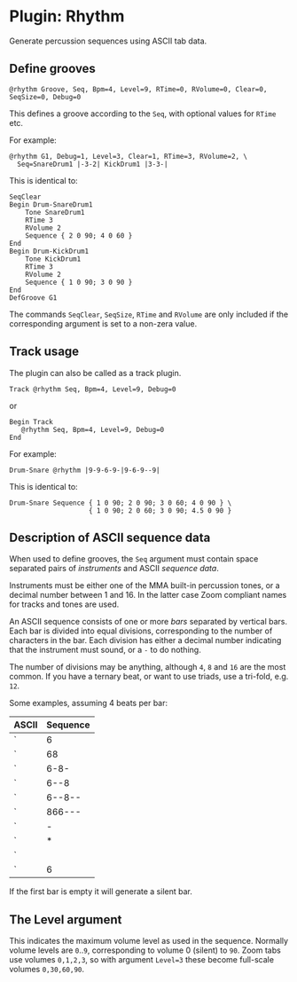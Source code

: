 # Plugin: Rhythm

Generate percussion sequences using ASCII tab data.

## Define grooves

    @rhythm Groove, Seq, Bpm=4, Level=9, RTime=0, RVolume=0, Clear=0, SeqSize=0, Debug=0

This defines a groove according to the `Seq`, with optional values for `RTime` etc.

For example:

    @rhythm G1, Debug=1, Level=3, Clear=1, RTime=3, RVolume=2, \
      Seq=SnareDrum1 |-3-2| KickDrum1 |3-3-|

This is identical to:

```
SeqClear
Begin Drum-SnareDrum1
    Tone SnareDrum1
    RTime 3
    RVolume 2
    Sequence { 2 0 90; 4 0 60 }
End
Begin Drum-KickDrum1
    Tone KickDrum1
    RTime 3
    RVolume 2
    Sequence { 1 0 90; 3 0 90 }
End
DefGroove G1
```

The commands `SeqClear`, `SeqSize`, `RTime` and `RVolume` are only included if the corresponding argument is set to a non-zera value.

## Track usage

The plugin can also be called as a track plugin.

    Track @rhythm Seq, Bpm=4, Level=9, Debug=0

or

    Begin Track
       @rhythm Seq, Bpm=4, Level=9, Debug=0
    End

For example:

    Drum-Snare @rhythm |9-9-6-9-|9-6-9--9|

This is identical to:

```
Drum-Snare Sequence { 1 0 90; 2 0 90; 3 0 60; 4 0 90 } \
                    { 1 0 90; 2 0 60; 3 0 90; 4.5 0 90 }
```

## Description of ASCII sequence data

When used to define grooves, the `Seq` argument must contain space separated pairs of _instruments_ and ASCII _sequence data_.

Instruments must be either one of the MMA built-in percussion tones, or a decimal number between 1 and 16. In the latter case Zoom compliant names for tracks and tones are used.

An ASCII sequence consists of one or more _bars_ separated by vertical bars. Each bar is divided into equal divisions, corresponding to the number of characters in the bar. Each division has either a decimal number indicating that the instrument must sound, or a `-` to do nothing.

The number of divisions may be anything, although `4`, `8` and `16` are the most common. If you have a ternary beat, or want to use triads, use a tri-fold, e.g. `12`.

Some examples, assuming 4 beats per bar:

| ASCII      | Sequence                                                            |
| :--------- | :------------------------------------------------------------------ |
| `|6|`      | 1 division, velocity 60 on beat 1 `{ 1 0 60 }`                      |
| `|68|`     | 2 divisions, beat 1 and 3: `{ 1 0 60; 3 0 80 }`                     |
| `|6-8-|`   | 4 divisions, beat 1 and 3: `{ 1 0 60; 3 0 80 }`                     |
| `|6--8|`   | 4 divisions, beat 1 and 4: `{ 1 0 60; 4 0 80 }`                     |
| `|6--8--|` | 6 divisions, beat 1 and 3: `{ 1 0 60; 3 0 80 }`                     |
| `|866---|` | 6 divisions, triplet on beat 1+2 `{ 1 0 80; 1.67 0 60; 2.33 0 60 }` |
| `|-|`      | silence: `Z`                                                        |
| `|*|`      | use currently defined sequence for this bar: `*`                    |
| `||`       | repeat previous sequence: `/`                                       |
| `|6||`     | one bar plus repeat: `{1 0 60 } /`                                  |

If the first bar is empty it will generate a silent bar.

## The Level argument

This indicates the maximum volume level as used in the sequence.
Normally volume levels are `0`..`9`, corresponding to volume 0 (silent) to `90`. Zoom tabs use volumes `0,1,2,3`, so with argument `Level=3` these become full-scale volumes `0,30,60,90`.

